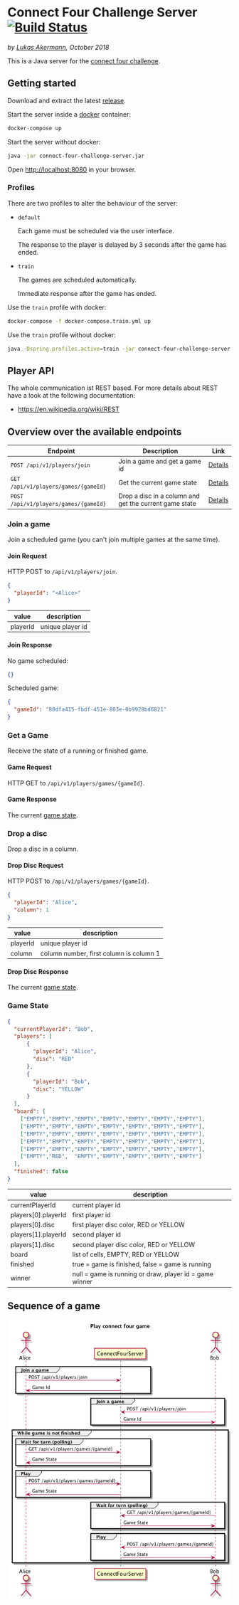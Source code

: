 # Connect Four Challenge Server [![Build Status](https://travis-ci.org/lakermann/connect-four-challenge-server.svg?branch=master)](https://travis-ci.org/lakermann/connect-four-challenge-server)

_by [Lukas Akermann](https://github.com/lakermann), October 2018_

This is a Java server for the [connect four challenge](https://github.com/lakermann/connect-four-challenge).

## Getting started

Download and extract the latest [release](https://github.com/lakermann/connect-four-challenge-server/releases).

Start the server inside a [docker](https://www.docker.com/) container:

```bash
docker-compose up
```

Start the server without docker:

```bash
java -jar connect-four-challenge-server.jar
```

Open [http://localhost:8080](http://localhost:8080) in your browser.

### Profiles

There are two profiles to alter the behaviour of the server:

* `default`

  Each game must be scheduled via the user interface.
  
  The response to the player is delayed by 3 seconds after the game has ended.

* `train`

  The games are scheduled automatically.
  
  Immediate response after the game has ended.
  
Use the `train` profile with docker:

```bash
docker-compose -f docker-compose.train.yml up
```

Use the `train` profile without docker:

```bash
java -Dspring.profiles.active=train -jar connect-four-challenge-server.jar
```

## Player API

The whole communication ist REST based. For more details about REST have a look at the following documentation:

* <https://en.wikipedia.org/wiki/REST>

## Overview over the available endpoints

| Endpoint                              | Description                                            | Link                    |
| ------------------------------------- | ------------------------------------------------------ | ----------------------- |
| `POST /api/v1/players/join`           | Join a game and get a game id                          | [Details](#join-a-game) |
| `GET  /api/v1/players/games/{gameId}` | Get the current game state                             | [Details](#get-a-game)  |
| `POST /api/v1/players/games/{gameId}` | Drop a disc in a column and get the current game state | [Details](#drop-a-disc) |

### Join a game

Join a scheduled game (you can't join multiple games at the same time).

#### Join Request

HTTP POST to `/api/v1/players/join`.

```json
{
  "playerId": "<Alice>"
}
```

| value    | description      |
| -------- | ---------------- |
| playerId | unique player id |

#### Join Response

No game scheduled:

```json
{}
```

Scheduled game:

```json
{
  "gameId": "80dfa415-fbdf-451e-803e-0b9928bd6821"
}
```

### Get a Game

Receive the state of a running or finished game.

#### Game Request

HTTP GET to `/api/v1/players/games/{gameId}`.

#### Game Response

The current [game state](#game-state).

### Drop a disc

Drop a disc in a column.

#### Drop Disc Request

HTTP POST to `/api/v1/players/games/{gameId}`.

```json
{
  "playerId": "Alice",
  "column": 1
}
 ```

| value    | description                             |
| -------- | --------------------------------------- |
| playerId | unique player id                        |
| column   | column number, first column is column 1 |

#### Drop Disc Response

The current [game state](#game-state).

### Game State

```json
{
  "currentPlayerId": "Bob",
  "players": [
      {
        "playerId": "Alice",
        "disc": "RED"
      },
      {
        "playerId": "Bob",
        "disc": "YELLOW"
      }
  ],
  "board": [
    ["EMPTY","EMPTY","EMPTY","EMPTY","EMPTY","EMPTY","EMPTY"],
    ["EMPTY","EMPTY","EMPTY","EMPTY","EMPTY","EMPTY","EMPTY"],
    ["EMPTY","EMPTY","EMPTY","EMPTY","EMPTY","EMPTY","EMPTY"],
    ["EMPTY","EMPTY","EMPTY","EMPTY","EMPTY","EMPTY","EMPTY"],
    ["EMPTY","EMPTY","EMPTY","EMPTY","EMPTY","EMPTY","EMPTY"],
    ["EMPTY","RED",  "EMPTY","EMPTY","EMPTY","EMPTY","EMPTY"]
  ],
  "finished": false
}
```

| value               | description                                             |
| ------------------- | ------------------------------------------------------- |
| currentPlayerId     | current player id                                       |
| players[0].playerId | first player id                                         |
| players[0].disc     | first player disc color, RED or YELLOW                  |
| players[1].playerId | second player id                                        |
| players[1].disc     | second player disc color, RED or YELLOW                 |
| board               | list of cells, EMPTY, RED or YELLOW                     |
| finished            | true = game is finished, false = game is running        |
| winner              | null = game is running or draw, player id = game winner |

## Sequence of a game

![Sequence of commands](doc/sequence.png)